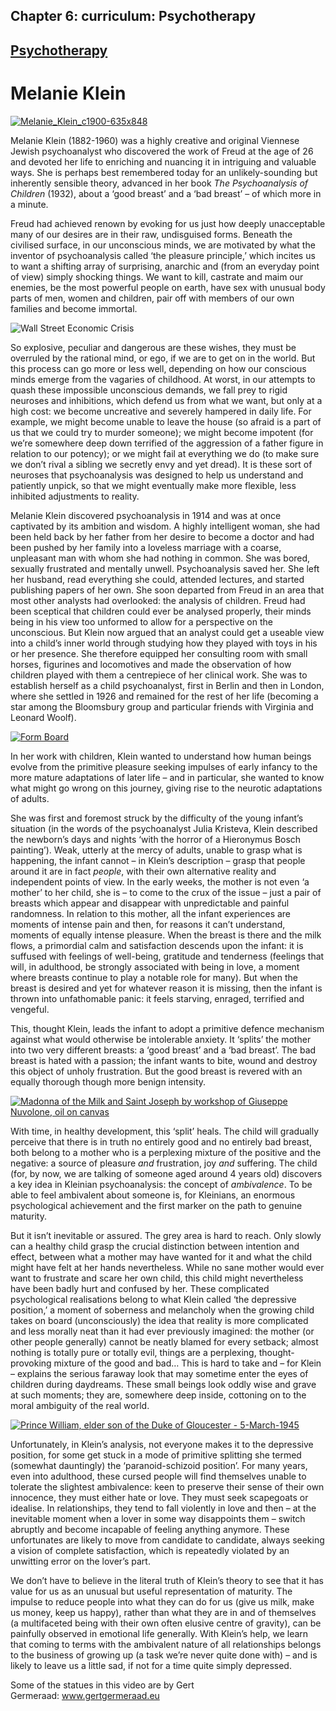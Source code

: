 Chapter  6: curriculum: Psychotherapy
------------------------------------

[Psychotherapy](../category/curriculum/psychotherapy/index.html)
----------------------------------------------------------------

Melanie Klein
=============

[![Melanie\_Klein\_c1900-635x848](http://i1.wp.com/www.thebookoflife.org/wp-content/uploads/2014/11/Melanie_Klein_c1900-635x848.jpg?resize=635%2C448)](http://i0.wp.com/www.thebookoflife.org/wp-content/uploads/2014/11/Melanie_Klein_c1900-635x848.jpg)

<span class="s1">Melanie Klein (1882-1960) was a highly creative and original Viennese Jewish psychoanalyst who discovered the work of Freud at the age of 26 and devoted her life to enriching and nuancing it in intriguing and valuable ways. She is perhaps best remembered today for an unlikely-sounding but inherently sensible theory, advanced in her book *The Psychoanalysis of Children* (1932), about a ‘good breast’ and a ‘bad breast’ – of which more in a minute.</span>

<span class="s1">Freud had achieved renown by evoking for us just how deeply unacceptable many of our desires are in their raw, undisguised forms. Beneath the civilised surface, in our unconscious minds, we are motivated by what the inventor of psychoanalysis called ‘the pleasure principle,’ which incites us to want a shifting array of surprising, anarchic and (from an everyday point of view) simply shocking things. We want to kill, castrate and maim our enemies, be the most powerful people on earth, have sex with unusual body parts of men, women and children, pair off with members of our own families and become immortal.</span>

![Wall Street Economic Crisis](http://i2.wp.com/www.thebookoflife.org/wp-content/uploads/2014/09/105698990.jpg)

<span class="s1">So explosive, peculiar and dangerous are these wishes, they must be overruled by the rational mind, or ego, if we are to get on in the world. But this process can go more or less well, depending on how our conscious minds emerge from the vagaries of childhood. At worst, in our attempts to quash these impossible unconscious demands, we fall prey to rigid neuroses and inhibitions, which defend us from what we want, but only at a high cost: we become uncreative and severely hampered in daily life. For example, we might become unable to leave the house (so afraid is a part of us that we could try to murder someone); we might become impotent (for we’re somewhere deep down terrified of the aggression of a father figure in relation to our potency); or we might fail at everything we do (to make sure we don’t rival a sibling we secretly envy and yet dread). It is these sort of neuroses that psychoanalysis was designed to help us understand and patiently unpick, so that we might eventually make more flexible, less inhibited adjustments to reality.</span>

<span class="s1">Melanie Klein discovered psychoanalysis in 1914 and was at once captivated by its ambition and wisdom. A highly intelligent woman, she had been held back by her father from her desire to become a doctor and had been pushed by her family into a loveless marriage with a coarse, unpleasant man with whom she had nothing in common. She was bored, sexually frustrated and mentally unwell. Psychoanalysis saved her. She left her husband, read everything she could, attended lectures, and started publishing papers of her own. She soon departed from Freud in an area that most other analysts had overlooked: the analysis of children. Freud had been sceptical that children could ever be analysed properly, their minds being in his view too unformed to allow for a perspective on the unconscious. But Klein now argued that an analyst could get a useable view into a child’s inner world through studying how they played with toys in his or her presence. She therefore equipped her consulting room with small horses, figurines and locomotives and made the observation of how children played with them a centrepiece of her clinical work. She was to establish herself as a child psychoanalyst, first in Berlin and then in London, where she settled in 1926 and remained for the rest of her life (becoming a star among the Bloomsbury group and particular friends with Virginia and Leonard Woolf).</span>

[![Form Board](http://i2.wp.com/www.thebookoflife.org/wp-content/uploads/2014/11/3354371.jpg?resize=635%2C586)](http://i0.wp.com/www.thebookoflife.org/wp-content/uploads/2014/11/3354371.jpg)

<span class="s1">In her work with children, Klein wanted to understand how human beings evolve from the primitive pleasure seeking impulses of early infancy to the more mature adaptations of later life – and in particular, she wanted to know what might go wrong on this journey, giving rise to the neurotic adaptations of adults.</span>

<span class="s1">She was first and foremost struck by the difficulty of the young infant’s situation (in the words of the psychoanalyst Julia Kristeva, Klein described the newborn’s days and nights ‘with the horror of a Hieronymus Bosch painting’). Weak, utterly at the mercy of adults, unable to grasp what is happening, the infant cannot – in Klein’s description – grasp that people around it are in fact *people*, with their own alternative reality and independent points of view. In the early weeks, the mother is not even ‘a mother’ to her child, she is – to come to the crux of the issue – just a pair of breasts which appear and disappear with unpredictable and painful randomness. In relation to this mother, all the infant experiences are moments of intense pain and then, for reasons it can’t understand, moments of equally intense pleasure. When the breast is there and the milk flows, a primordial calm and satisfaction descends upon the infant: it is suffused with feelings of well-being, gratitude and tenderness (feelings that will, in adulthood, be strongly associated with being in love, a moment where breasts continue to play a notable role for many). But when the breast is desired and yet for whatever reason it is missing, then the infant is thrown into unfathomable panic: it feels starving, enraged, terrified and vengeful. </span>

<span class="s1">This, thought Klein, leads the infant to adopt a primitive defence mechanism against what would otherwise be intolerable anxiety. It ‘splits’ the mother into two very different breasts: a ‘good breast’ and a ‘bad breast’. The bad breast is hated with a passion; the infant wants to bite, wound and destroy this object of unholy frustration. But the good breast is revered with an equally thorough though more benign intensity. </span>

[![Madonna of the Milk and Saint Joseph by workshop of Giuseppe Nuvolone, oil on canvas](http://i2.wp.com/www.thebookoflife.org/wp-content/uploads/2014/11/122214529-11.jpg?resize=635%2C593)](http://i0.wp.com/www.thebookoflife.org/wp-content/uploads/2014/11/122214529-11.jpg)

<span class="s1">With time, in healthy development, this ‘split’ heals. The child will gradually perceive that there is in truth no entirely good and no entirely bad breast, both belong to a mother who is a perplexing mixture of the positive and the negative: a source of pleasure *and* frustration, joy *and* suffering. The child (for, by now, we are talking of someone aged around 4 years old) discovers a key idea in Kleinian psychoanalysis: the concept of *ambivalence*. To be able to feel ambivalent about someone is, for Kleinians, an enormous psychological achievement and the first marker on the path to genuine maturity. </span>

<span class="s1">But it isn’t inevitable or assured. The grey area is hard to reach. Only slowly can a healthy child grasp the crucial distinction between intention and effect, between what a mother may have wanted for it and what the child might have felt at her hands nevertheless. While no sane mother would ever want to frustrate and scare her own child, this child might nevertheless have been badly hurt and confused by her. These complicated psychological realisations belong to what Klein called ‘the depressive position,’ a moment of soberness and melancholy when the growing child takes on board (unconsciously) the idea that reality is more complicated and less morally neat than it had ever previously imagined: the mother (or other people generally) cannot be neatly blamed for every setback; almost nothing is totally pure or totally evil, things are a perplexing, thought-provoking mixture of the good and bad… This is hard to take and – for Klein – explains the serious faraway look that may sometime enter the eyes of children during daydreams. These small beings look oddly wise and grave at such moments; they are, somewhere deep inside, cottoning on to the moral ambiguity of the real world.</span>

[![Prince William, elder son of the Duke of Gloucester - 5-March-1945](http://i1.wp.com/www.thebookoflife.org/wp-content/uploads/2014/11/1385826951.jpg?resize=635%2C503)](http://i1.wp.com/www.thebookoflife.org/wp-content/uploads/2014/11/1385826951.jpg)

<span class="s1">Unfortunately, in Klein’s analysis, not everyone makes it to the depressive position, for some get stuck in a mode of primitive splitting she termed (somewhat dauntingly) the ‘paranoid-schizoid position’. For many years, even into adulthood, these cursed people will find themselves unable to tolerate the slightest ambivalence: keen to preserve their sense of their own innocence, they must either hate or love. They must seek scapegoats or idealise. In relationships, they tend to fall violently in love and then – at the inevitable moment when a lover in some way disappoints them – switch abruptly and become incapable of feeling anything anymore. These unfortunates are likely to move from candidate to candidate, always seeking a vision of complete satisfaction, which is repeatedly violated by an unwitting error on the lover’s part.</span>

<span class="s1">We don’t have to believe in the literal truth of Klein’s theory to see that it has value for us as an unusual but useful representation of maturity. The impulse to reduce people into what they can do for us (give us milk, make us money, keep us happy), rather than what they are in and of themselves (a multifaceted being with their own often elusive centre of gravity), can be painfully observed in emotional life generally. With Klein’s help, we learn that coming to terms with the ambivalent nature of all relationships belongs to the business of growing up (a task we’re never quite done with) – and is likely to leave us a little sad, if not for a time quite simply depressed.</span>

Some of the statues in this video are by Gert Germeraad: [<span class="s1">www.gertgermeraad.eu</span>](http://www.gertgermeraad.eu/)

